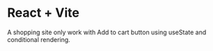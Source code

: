 # React + Vite

A shopping site only work with Add to cart button using useState and conditional rendering.